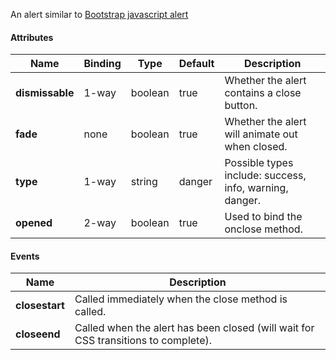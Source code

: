 An alert similar to [Bootstrap javascript alert](http://getbootstrap.com/javascript/#alerts) 

#### Attributes ####
| Name | Binding | Type | Default | Description |
| ---- | ------- | ---- | ------- | ----------- |
| **dismissable** | 1-way | boolean | true | Whether the alert contains a close button. |
| **fade** | none | boolean | true | Whether the alert will animate out when closed. |
| **type** | 1-way | string | danger | Possible types include: success, info, warning, danger. |
| **opened** | 2-way | boolean | true | Used to bind the onclose method. |

#### Events ####
| Name | Description |
| ---- | ----------- |
| **closestart** | Called immediately when the close method is called. |
| **closeend** | Called when the alert has been closed (will wait for CSS transitions to complete). |